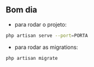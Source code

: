 ## Bom dia

- para rodar o projeto:
```bash
php artisan serve --port=PORTA
```


- para rodar as migrations:
```bash
php artisan migrate
```